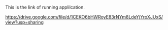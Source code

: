 This is the link of running applilcation.

https://drive.google.com/file/d/1CEKO6bHWRoyE83rNYm8LdeYjYroXJUxS/view?usp=sharing 
